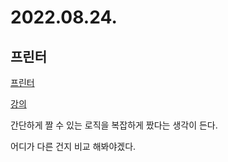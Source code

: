 # 2022.08.24.

## 프린터

[프린터](https://school.programmers.co.kr/learn/courses/30/lessons/42587?language=java)

[강의](https://www.youtube.com/watch?v=cdgZ-lhHatM)

간단하게 짤 수 있는 로직을 복잡하게 짰다는 생각이 든다.

어디가 다른 건지 비교 해봐야겠다.